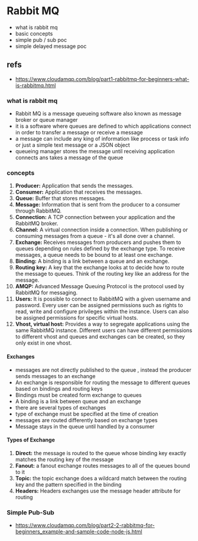 
# Rabbit MQ 

- what is rabbit mq 
- basic concepts 
- simple pub / sub poc 
- simple delayed message poc 

## refs 
- https://www.cloudamqp.com/blog/part1-rabbitmq-for-beginners-what-is-rabbitmq.html

### what is rabbit mq 
- Rabbit MQ is a message queueing software also known as message broker or queue manager 
- it is a software where queues are defined to which applications connect in order to transfer a message or receive a message 
- a message can include any king of information like process or task info or just a simple text message or a JSON object 
- queueing manager stores the message until receiving application connects ans takes a message of the queue 

### concepts 
1. __Producer:__ Application that sends the messages.
2. __Consumer:__ Application that receives the messages.
3. __Queue:__ Buffer that stores messages.
4. __Message:__ Information that is sent from the producer to a consumer through RabbitMQ.
5. __Connection:__ A TCP connection between your application and the RabbitMQ broker.
6. __Channel:__ A virtual connection inside a connection. When publishing or consuming messages from a queue - it's all done over a channel.
7. __Exchange:__ Receives messages from producers and pushes them to queues depending on rules defined by the exchange type. To receive messages, a queue needs to be bound to at least one exchange.
8. __Binding:__ A binding is a link between a queue and an exchange.
9. __Routing key:__ A key that the exchange looks at to decide how to route the message to queues. Think of the routing key like an address for the message.
10. __AMQP:__ Advanced Message Queuing Protocol is the protocol used by RabbitMQ for messaging.
11. __Users:__ It is possible to connect to RabbitMQ with a given username and password. Every user can be assigned permissions such as rights to read, write and configure privileges within the instance. Users can also be assigned permissions for specific virtual hosts.
12. __Vhost, virtual host:__ Provides a way to segregate applications using the same RabbitMQ instance. Different users can have different permissions to different vhost and queues and exchanges can be created, so they only exist in one vhost.

#### Exchanges 
- messages are not directly published to the queue , instead the producer sends messages to an exchange 
- An exchange is responsible for routing the message to different queues based on bindings and routing keys 
- Bindings must be created form exchange to queues 
- A binding is a link between queue and an exchange 
- there are several types of exchanges 
- type of exchange must be specified at the time of creation 
- messages are routed differently based on exchange types 
- Message stays in the queue until handled by a consumer 


#### Types of Exchange 
1. __Direct:__ the message is routed to the queue whose binding key exactly matches the routing key of the message 
2. __Fanout:__ a fanout exchange routes messages to all of the queues bound to it 
3. __Topic:__ the topic exchange does a wildcard match between the routing key and the pattern specified in the binding 
4. __Headers:__ Headers exchanges use the message header attribute for routing 


### Simple Pub-Sub 
- https://www.cloudamqp.com/blog/part2-2-rabbitmq-for-beginners_example-and-sample-code-node-js.html